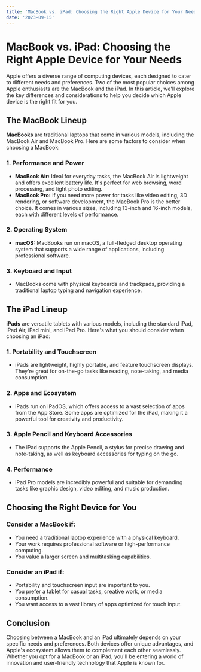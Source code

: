 ```yaml
---
title: 'MacBook vs. iPad: Choosing the Right Apple Device for Your Needs'
date: '2023-09-15'
---
```


# MacBook vs. iPad: Choosing the Right Apple Device for Your Needs

Apple offers a diverse range of computing devices, each designed to cater to different needs and preferences. Two of the most popular choices among Apple enthusiasts are the MacBook and the iPad. In this article, we'll explore the key differences and considerations to help you decide which Apple device is the right fit for you.

## The MacBook Lineup

**MacBooks** are traditional laptops that come in various models, including the MacBook Air and MacBook Pro. Here are some factors to consider when choosing a MacBook:

### **1. Performance and Power**

- **MacBook Air:** Ideal for everyday tasks, the MacBook Air is lightweight and offers excellent battery life. It's perfect for web browsing, word processing, and light photo editing.
- **MacBook Pro:** If you need more power for tasks like video editing, 3D rendering, or software development, the MacBook Pro is the better choice. It comes in various sizes, including 13-inch and 16-inch models, each with different levels of performance.

### **2. Operating System**

- **macOS:** MacBooks run on macOS, a full-fledged desktop operating system that supports a wide range of applications, including professional software.

### **3. Keyboard and Input**

- MacBooks come with physical keyboards and trackpads, providing a traditional laptop typing and navigation experience.

## The iPad Lineup

**iPads** are versatile tablets with various models, including the standard iPad, iPad Air, iPad mini, and iPad Pro. Here's what you should consider when choosing an iPad:

### **1. Portability and Touchscreen**

- iPads are lightweight, highly portable, and feature touchscreen displays. They're great for on-the-go tasks like reading, note-taking, and media consumption.

### **2. Apps and Ecosystem**

- iPads run on iPadOS, which offers access to a vast selection of apps from the App Store. Some apps are optimized for the iPad, making it a powerful tool for creativity and productivity.

### **3. Apple Pencil and Keyboard Accessories**

- The iPad supports the Apple Pencil, a stylus for precise drawing and note-taking, as well as keyboard accessories for typing on the go.

### **4. Performance**

- iPad Pro models are incredibly powerful and suitable for demanding tasks like graphic design, video editing, and music production.

## Choosing the Right Device for You

### **Consider a MacBook if:**

- You need a traditional laptop experience with a physical keyboard.
- Your work requires professional software or high-performance computing.
- You value a larger screen and multitasking capabilities.

### **Consider an iPad if:**

- Portability and touchscreen input are important to you.
- You prefer a tablet for casual tasks, creative work, or media consumption.
- You want access to a vast library of apps optimized for touch input.

## Conclusion

Choosing between a MacBook and an iPad ultimately depends on your specific needs and preferences. Both devices offer unique advantages, and Apple's ecosystem allows them to complement each other seamlessly. Whether you opt for a MacBook or an iPad, you'll be entering a world of innovation and user-friendly technology that Apple is known for.
